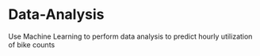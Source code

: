 # Data-Analysis
Use Machine Learning to perform data analysis to predict hourly utilization of bike counts

